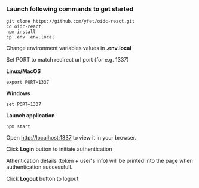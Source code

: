  ### Launch following commands to get started

```
git clone https://github.com/yfet/oidc-react.git
cd oidc-react
npm install
cp .env .env.local
```

Change environment variables values in **.env.local**

Set PORT to match redirect url port (for e.g. 1337)

**Linux/MacOS**

`export PORT=1337`

**Windows**

`set PORT=1337`

**Launch application**

`npm start`

Open [http://localhost:1337](http://localhost:1337) to view it in your browser.

Click **Login** button to initiate authentication

Athentication details (token + user's info) will be printed into the page when authentication successfull.

Click **Logout** button to logout
